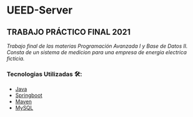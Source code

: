 # UEED-Server

## TRABAJO PRÁCTICO FINAL 2021

_Trabajo final de las materias Programación Avanzada I y Base de Datos II.
Consta de un sistema de medicion para una empresa de energia electrica ficticia._
### Tecnologias Utilizadas 🛠️:
  * [Java](https://docs.oracle.com/en/java/)
  * [Springboot](https://docs.spring.io/spring-boot/docs/current/reference/htmlsingle/)
  * [Maven](https://maven.apache.org/)
  * [MySQL](https://dev.mysql.com/doc/)
